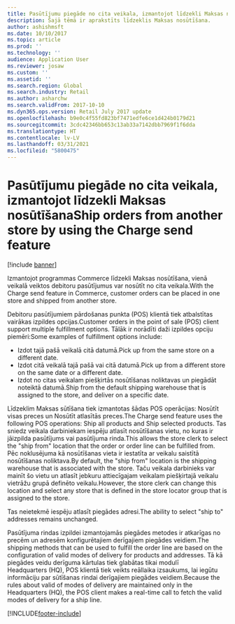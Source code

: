 ```yaml
---
title: Pasūtījumu piegāde no cita veikala, izmantojot līdzekli Maksas nosūtīšana
description: Šajā tēmā ir aprakstīts līdzeklis Maksas nosūtīšana.
author: ashishmsft
ms.date: 10/10/2017
ms.topic: article
ms.prod: ''
ms.technology: ''
audience: Application User
ms.reviewer: josaw
ms.custom: ''
ms.assetid: ''
ms.search.region: Global
ms.search.industry: Retail
ms.author: asharchw
ms.search.validFrom: 2017-10-10
ms.dyn365.ops.version: Retail July 2017 update
ms.openlocfilehash: b9e0c4f55fd823bf7471edfe6ce1d424b0179d21
ms.sourcegitcommit: 3cdc42346bb653c13ab33a7142dbb7969f1f6dda
ms.translationtype: HT
ms.contentlocale: lv-LV
ms.lasthandoff: 03/31/2021
ms.locfileid: "5800475"
---
```

# <a name="ship-orders-from-another-store-by-using-the-charge-send-feature"></a><span data-ttu-id="bcb9b-103">Pasūtījumu piegāde no cita veikala, izmantojot līdzekli Maksas nosūtīšana</span><span class="sxs-lookup"><span data-stu-id="bcb9b-103">Ship orders from another store by using the Charge send feature</span></span>

[!include [banner](includes/banner.md)]

<span data-ttu-id="bcb9b-104">Izmantojot programmas Commerce līdzekli Maksas nosūtīšana, vienā veikalā veiktos debitoru pasūtījumus var nosūtīt no cita veikala.</span><span class="sxs-lookup"><span data-stu-id="bcb9b-104">With the Charge send feature in Commerce, customer orders can be placed in one store and shipped from another store.</span></span>

<span data-ttu-id="bcb9b-105">Debitoru pasūtījumiem pārdošanas punkta (POS) klientā tiek atbalstītas vairākas izpildes opcijas.</span><span class="sxs-lookup"><span data-stu-id="bcb9b-105">Customer orders in the point of sale (POS) client support multiple fulfillment options.</span></span> <span data-ttu-id="bcb9b-106">Tālāk ir norādīti daži izpildes opciju piemēri:</span><span class="sxs-lookup"><span data-stu-id="bcb9b-106">Some examples of fulfillment options include:</span></span>

- <span data-ttu-id="bcb9b-107">Izdot tajā pašā veikalā citā datumā.</span><span class="sxs-lookup"><span data-stu-id="bcb9b-107">Pick up from the same store on a different date.</span></span>
- <span data-ttu-id="bcb9b-108">Izdot citā veikalā tajā pašā vai citā datumā.</span><span class="sxs-lookup"><span data-stu-id="bcb9b-108">Pick up from a different store on the same date or a different date.</span></span>
- <span data-ttu-id="bcb9b-109">Izdot no citas veikalam piešķirtās nosūtīšanas noliktavas un piegādāt noteiktā datumā.</span><span class="sxs-lookup"><span data-stu-id="bcb9b-109">Ship from the default shipping warehouse that is assigned to the store, and deliver on a specific date.</span></span>

<span data-ttu-id="bcb9b-110">Līdzeklim Maksas sūtīšana tiek izmantotas šādas POS operācijas: Nosūtīt visas preces un Nosūtīt atlasītās preces.</span><span class="sxs-lookup"><span data-stu-id="bcb9b-110">The Charge send feature uses the following POS operations: Ship all products and Ship selected products.</span></span> <span data-ttu-id="bcb9b-111">Tas sniedz veikala darbiniekam iespēju atlasīt nosūtīšanas vietu, no kuras ir jāizpilda pasūtījums vai pasūtījuma rinda.</span><span class="sxs-lookup"><span data-stu-id="bcb9b-111">This allows the store clerk to select the "ship from" location that the order or order line can be fulfilled from.</span></span> <span data-ttu-id="bcb9b-112">Pēc noklusējuma kā nosūtīšanas vieta ir iestatīta ar veikalu saistītā nosūtīšanas noliktava.</span><span class="sxs-lookup"><span data-stu-id="bcb9b-112">By default, the "ship from" location is the shipping warehouse that is associated with the store.</span></span> <span data-ttu-id="bcb9b-113">Taču veikala darbinieks var mainīt šo vietu un atlasīt jebkuru attiecīgajam veikalam piešķirtajā veikalu vietrāžu grupā definēto veikalu.</span><span class="sxs-lookup"><span data-stu-id="bcb9b-113">However, the store clerk can change this location and select any store that is defined in the store locator group that is assigned to the store.</span></span>

<span data-ttu-id="bcb9b-114">Tas neietekmē iespēju atlasīt piegādes adresi.</span><span class="sxs-lookup"><span data-stu-id="bcb9b-114">The ability to select "ship to" addresses remains unchanged.</span></span>

<span data-ttu-id="bcb9b-115">Pasūtījuma rindas izpildei izmantojamās piegādes metodes ir atkarīgas no precēm un adresēm konfigurētajiem derīgajiem piegādes veidiem.</span><span class="sxs-lookup"><span data-stu-id="bcb9b-115">The shipping methods that can be used to fulfill the order line are based on the configuration of valid modes of delivery for products and addresses.</span></span> <span data-ttu-id="bcb9b-116">Tā kā piegādes veidu derīguma kārtulas tiek glabātas tikai modulī Headquarters (HQ), POS klientā tiek veikts reāllaika izsaukums, lai iegūtu informāciju par sūtīšanas rindai derīgajiem piegādes veidiem.</span><span class="sxs-lookup"><span data-stu-id="bcb9b-116">Because the rules about valid of modes of delivery are maintained only in the Headquarters (HQ), the POS client makes a real-time call to fetch the valid modes of delivery for a ship line.</span></span>


[!INCLUDE[footer-include](../includes/footer-banner.md)]